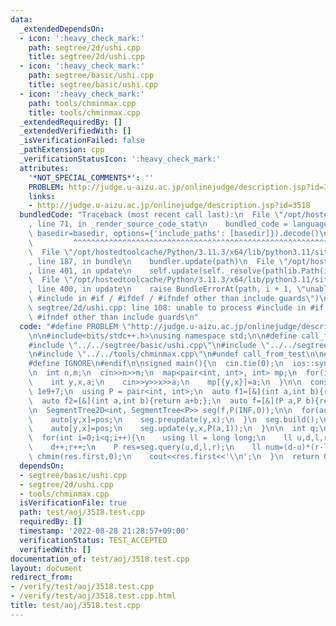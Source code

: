 ```yaml
---
data:
  _extendedDependsOn:
  - icon: ':heavy_check_mark:'
    path: segtree/2d/ushi.cpp
    title: segtree/2d/ushi.cpp
  - icon: ':heavy_check_mark:'
    path: segtree/basic/ushi.cpp
    title: segtree/basic/ushi.cpp
  - icon: ':heavy_check_mark:'
    path: tools/chminmax.cpp
    title: tools/chminmax.cpp
  _extendedRequiredBy: []
  _extendedVerifiedWith: []
  _isVerificationFailed: false
  _pathExtension: cpp
  _verificationStatusIcon: ':heavy_check_mark:'
  attributes:
    '*NOT_SPECIAL_COMMENTS*': ''
    PROBLEM: http://judge.u-aizu.ac.jp/onlinejudge/description.jsp?id=3518
    links:
    - http://judge.u-aizu.ac.jp/onlinejudge/description.jsp?id=3518
  bundledCode: "Traceback (most recent call last):\n  File \"/opt/hostedtoolcache/Python/3.11.3/x64/lib/python3.11/site-packages/onlinejudge_verify/documentation/build.py\"\
    , line 71, in _render_source_code_stat\n    bundled_code = language.bundle(stat.path,\
    \ basedir=basedir, options={'include_paths': [basedir]}).decode()\n          \
    \         ^^^^^^^^^^^^^^^^^^^^^^^^^^^^^^^^^^^^^^^^^^^^^^^^^^^^^^^^^^^^^^^^^^^^^^^^^^^^^^^^^\n\
    \  File \"/opt/hostedtoolcache/Python/3.11.3/x64/lib/python3.11/site-packages/onlinejudge_verify/languages/cplusplus.py\"\
    , line 187, in bundle\n    bundler.update(path)\n  File \"/opt/hostedtoolcache/Python/3.11.3/x64/lib/python3.11/site-packages/onlinejudge_verify/languages/cplusplus_bundle.py\"\
    , line 401, in update\n    self.update(self._resolve(pathlib.Path(included), included_from=path))\n\
    \  File \"/opt/hostedtoolcache/Python/3.11.3/x64/lib/python3.11/site-packages/onlinejudge_verify/languages/cplusplus_bundle.py\"\
    , line 400, in update\n    raise BundleErrorAt(path, i + 1, \"unable to process\
    \ #include in #if / #ifdef / #ifndef other than include guards\")\nonlinejudge_verify.languages.cplusplus_bundle.BundleErrorAt:\
    \ segtree/2d/ushi.cpp: line 108: unable to process #include in #if / #ifdef /\
    \ #ifndef other than include guards\n"
  code: "#define PROBLEM \"http://judge.u-aizu.ac.jp/onlinejudge/description.jsp?id=3518\"\
    \n\n#include<bits/stdc++.h>\nusing namespace std;\n\n#define call_from_test\n\
    #include \"../../segtree/basic/ushi.cpp\"\n#include \"../../segtree/2d/ushi.cpp\"\
    \n#include \"../../tools/chminmax.cpp\"\n#undef call_from_test\n\n#ifdef SANITIZE\n\
    #define IGNORE\n#endif\n\nsigned main(){\n  cin.tie(0);\n  ios::sync_with_stdio(0);\n\
    \n  int n,m;\n  cin>>n>>m;\n  map<pair<int, int>, int> mp;\n  for(int i=0;i<m;i++){\n\
    \    int y,x,a;\n    cin>>y>>x>>a;\n    mp[{y,x}]=a;\n  }\n\n  const int INF =\
    \ 1e9+7;\n  using P = pair<int, int>;\n  auto f1=[&](int a,int b){return min(a,b);};\n\
    \  auto f2=[&](int a,int b){return a+b;};\n  auto f=[&](P a,P b){return P(f1(a.first,b.first),f2(a.second,b.second));};\n\
    \n  SegmentTree2D<int, SegmentTree<P>> seg(f,P(INF,0));\n\n  for(auto[pos,a]:mp){\n\
    \    auto[y,x]=pos;\n    seg.preupdate(y,x);\n  }\n  seg.build();\n\n  for(auto[pos,a]:mp){\n\
    \    auto[y,x]=pos;\n    seg.update(y,x,P(a,1));\n  }\n\n  int q;\n  cin>>q;\n\
    \  for(int i=0;i<q;i++){\n    using ll = long long;\n    ll u,d,l,r;\n    cin>>u>>d>>l>>r;\n\
    \    d++;r++;\n    P res=seg.query(u,d,l,r);\n    ll num=(d-u)*(r-l);\n    if(res.second<num)\
    \ chmin(res.first,0);\n    cout<<res.first<<'\\n';\n  }\n  return 0;\n}\n"
  dependsOn:
  - segtree/basic/ushi.cpp
  - segtree/2d/ushi.cpp
  - tools/chminmax.cpp
  isVerificationFile: true
  path: test/aoj/3518.test.cpp
  requiredBy: []
  timestamp: '2022-08-28 21:28:57+09:00'
  verificationStatus: TEST_ACCEPTED
  verifiedWith: []
documentation_of: test/aoj/3518.test.cpp
layout: document
redirect_from:
- /verify/test/aoj/3518.test.cpp
- /verify/test/aoj/3518.test.cpp.html
title: test/aoj/3518.test.cpp
---
```

